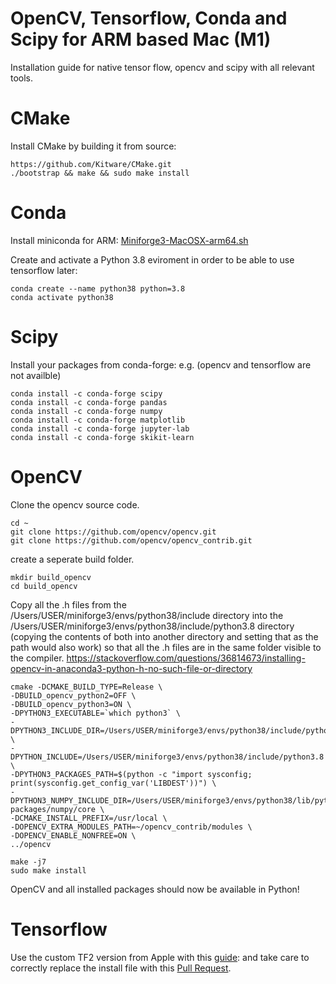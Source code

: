 # OpenCV, Tensorflow, Conda and Scipy for ARM based Mac (M1)

Installation guide for native tensor flow, opencv and scipy with all relevant tools.

# CMake
Install CMake by building it from source:
```shell
https://github.com/Kitware/CMake.git
./bootstrap && make && sudo make install
```

# Conda

Install miniconda for ARM: [Miniforge3-MacOSX-arm64.sh](https://github.com/conda-forge/miniforge/releases/latest/download/Miniforge3-MacOSX-arm64.sh)

Create and activate a Python 3.8 eviroment in order to be able to use tensorflow later:
```shell
conda create --name python38 python=3.8
conda activate python38
```

# Scipy

Install your packages from conda-forge:
e.g. (opencv and tensorflow are not availble)
```shell
conda install -c conda-forge scipy
conda install -c conda-forge pandas
conda install -c conda-forge numpy
conda install -c conda-forge matplotlib
conda install -c conda-forge jupyter-lab
conda install -c conda-forge skikit-learn
```

# OpenCV

Clone the opencv source code.
```shell
cd ~
git clone https://github.com/opencv/opencv.git
git clone https://github.com/opencv/opencv_contrib.git
```

create a seperate build folder.
```
mkdir build_opencv
cd build_opencv
```

Copy all the .h files from the /Users/USER/miniforge3/envs/python38/include directory into the /Users/USER/miniforge3/envs/python38/include/python3.8 directory (copying the contents of both into another directory and setting that as the path would also work) so that all the .h files are in the same folder visible to the compiler. https://stackoverflow.com/questions/36814673/installing-opencv-in-anaconda3-python-h-no-such-file-or-directory

```shell
cmake -DCMAKE_BUILD_TYPE=Release \
-DBUILD_opencv_python2=OFF \
-DBUILD_opencv_python3=ON \
-DPYTHON3_EXECUTABLE=`which python3` \
-DPYTHON3_INCLUDE_DIR=/Users/USER/miniforge3/envs/python38/include/python3.8 \
-DPYTHON_INCLUDE=/Users/USER/miniforge3/envs/python38/include/python3.8 \
-DPYTHON3_PACKAGES_PATH=$(python -c "import sysconfig; print(sysconfig.get_config_var('LIBDEST'))") \
-DPYTHON3_NUMPY_INCLUDE_DIR=/Users/USER/miniforge3/envs/python38/lib/python3.8/site-packages/numpy/core \
-DCMAKE_INSTALL_PREFIX=/usr/local \
-DOPENCV_EXTRA_MODULES_PATH=~/opencv_contrib/modules \
-DOPENCV_ENABLE_NONFREE=ON \
../opencv
```

```
make -j7
sudo make install
```

OpenCV and all installed packages should now be available in Python!

# Tensorflow
Use the custom TF2 version from Apple with this [guide](https://github.com/mwidjaja1/DSOnMacARM): and take care to correctly replace the install file with this [Pull Request](https://github.com/apple/tensorflow_macos/pull/63).
